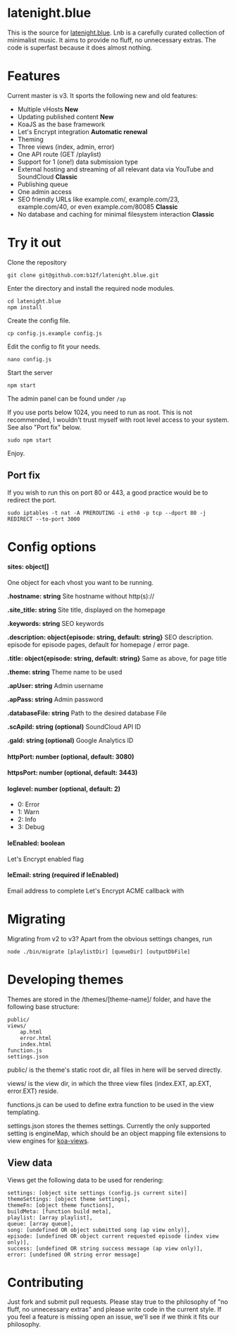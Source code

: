 # latenight.blue

This is the source for [latenight.blue](http://latenight.blue). Lnb is a carefully curated collection of minimalist music. It aims to provide no fluff, no unnecessary extras. The code is superfast because it does almost nothing.

# Features

Current master is v3. It sports the following new and old features:

* Multiple vHosts **New**
* Updating published content **New**
* KoaJS as the base framework
* Let's Encrypt integration **Automatic renewal**
* Theming
* Three views (index, admin, error)
* One API route (GET /playlist)
* Support for 1 (one!) data submission type
* External hosting and streaming of all relevant data via YouTube and SoundCloud **Classic**
* Publishing queue
* One admin access
* SEO friendly URLs like example.com/, example.com/23, example.com/40, or even example.com/80085 **Classic**
* No database and caching for minimal filesystem interaction **Classic**


# Try it out

Clone the repository

    git clone git@github.com:b12f/latenight.blue.git

Enter the directory and install the required node modules.

    cd latenight.blue
    npm install

Create the config file.

    cp config.js.example config.js

Edit the config to fit your needs.

    nano config.js

Start the server

    npm start

The admin panel can be found under `/ap`

If you use ports below 1024, you need to run as root. This is not recommended, I wouldn't trust myself with root level access to your system. See also "Port fix" below.

    sudo npm start

Enjoy.

## Port fix

If you wish to run this on port 80 or 443, a good practice would be to redirect the port.

    sudo iptables -t nat -A PREROUTING -i eth0 -p tcp --dport 80 -j REDIRECT --to-port 3000

# Config options

#### sites: object[]

One object for each vhost you want to be running.

**.hostname: string**
Site hostname without http(s)://

**.site_title: string**
Site title, displayed on the homepage

**.keywords: string**
SEO keywords

**.description: object{episode: string, default: string}**
SEO description. episode for episode pages, default for homepage / error page.

**.title: object{episode: string, default: string}**
Same as above, for page title

**.theme: string**
Theme name to be used

**.apUser: string**
Admin username

**.apPass: string**
Admin password

**.databaseFile: string**
Path to the desired database File

**.scApiId: string (optional)**
SoundCloud API ID

**.gaId: string (optional)**
Google Analytics ID

#### httpPort: number (optional, default: 3080)

#### httpsPort: number (optional, default: 3443)

#### loglevel: number (optional, default: 2)
 * 0: Error
 * 1: Warn
 * 2: Info
 * 3: Debug

#### leEnabled: boolean
Let's Encrypt enabled flag

#### leEmail: string (required if leEnabled)
Email address to complete Let's Encrypt ACME callback with

# Migrating

Migrating from v2 to v3? Apart from the obvious settings changes, run

    node ./bin/migrate [playlistDir] [queueDir] [outputDbFile]

# Developing themes

Themes are stored in the /themes/[theme-name]/ folder, and have the following base structure:

    public/
    views/
        ap.html
        error.html
        index.html
    function.js
    settings.json

public/ is the theme's static root dir, all files in here will be served directly.

views/ is the view dir, in which the three view files (index.EXT, ap.EXT, error.EXT) reside.

functions.js can be used to define extra function to be used in the view templating.

settings.json stores the themes settings. Currently the only supported setting is engineMap, which should be an object mapping file extensions to view engines for [koa-views](https://github.com/queckezz/koa-views).

## View data

Views get the following data to be used for rendering:

    settings: [object site settings (config.js current site)]
    themeSettings: [object theme settings],
    themeFn: [object theme functions],
    buildMeta: [function build meta],
    playlist: [array playlist],
    queue: [array queue],
    song: [undefined OR object submitted song (ap view only)],
    episode: [undefined OR object current requested episode (index view only)],
    success: [undefined OR string success message (ap view only)],
    error: [undefined OR string error message]

# Contributing

Just fork and submit pull requests. Please stay true to the philosophy of "no fluff, no unnecessary extras" and please write code in the current style. If you feel a feature is missing open an issue, we'll see if we think it fits our philosophy.
